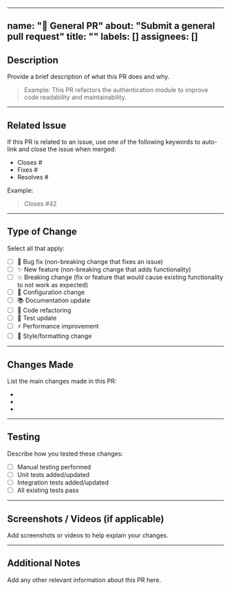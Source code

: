 <!-- 
🎯 Choose a template by clicking one of the links below:

- 📄 General PR: ?template=general_pr.md
- 💡 New Feature: ?template=new_feature.md
- 🐛 Bug Fix: ?template=bug_fix.md
- 🧠 Prompt Change: ?template=prompt_change.md

After clicking, delete this message and fill out the template.
-->

---
name: "📄 General PR"
about: "Submit a general pull request"
title: ""
labels: []
assignees: []
---

## Description

Provide a brief description of what this PR does and why.

> Example: This PR refactors the authentication module to improve code readability and maintainability.

---

## Related Issue

If this PR is related to an issue, use one of the following keywords to auto-link and close the issue when merged:

- Closes #
- Fixes #
- Resolves #

Example:
> Closes #42

---

## Type of Change

Select all that apply:

- [ ] 🐛 Bug fix (non-breaking change that fixes an issue)
- [ ] ✨ New feature (non-breaking change that adds functionality)
- [ ] 💥 Breaking change (fix or feature that would cause existing functionality to not work as expected)
- [ ] 🔧 Configuration change
- [ ] 📚 Documentation update
- [ ] 🧹 Code refactoring
- [ ] 🧪 Test update
- [ ] ⚡ Performance improvement
- [ ] 🎨 Style/formatting change

---

## Changes Made

List the main changes made in this PR:

- 
- 
- 

---

## Testing

Describe how you tested these changes:

- [ ] Manual testing performed
- [ ] Unit tests added/updated
- [ ] Integration tests added/updated
- [ ] All existing tests pass

---

## Screenshots / Videos (if applicable)

Add screenshots or videos to help explain your changes.

---

## Additional Notes

Add any other relevant information about this PR here.
